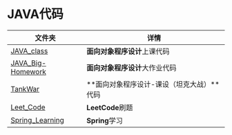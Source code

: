 # JAVA代码

| 文件夹                                 | 详情                                      |
| -------------------------------------- | ----------------------------------------- |
| [JAVA_class](JAVA_class)               | **面向对象程序设计**上课代码              |
| [JAVA_Big-Homework](JAVA_Big-Homework) | **面向对象程序设计**大作业代码            |
| [TankWar](TankWar)                     | **面向对象程序设计-课设（坦克大战）**代码 |
| [Leet_Code](Leet_Code)                 | **LeetCode**刷题                          |
| [Spring_Learning](Spring_Learning)     | **Spring**学习                            |

